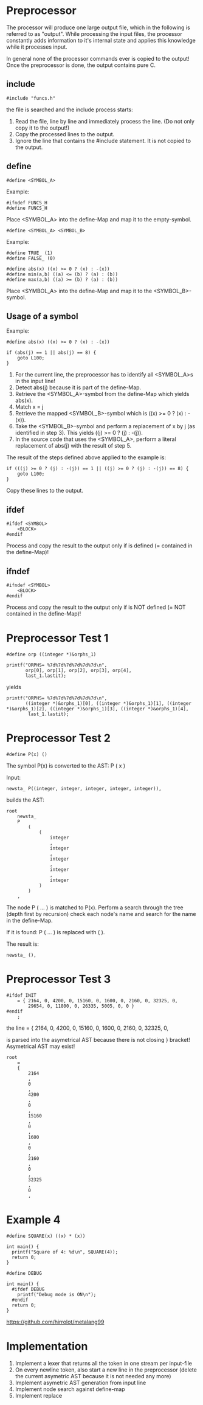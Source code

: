# Preprocessor

The processor will produce one large output file, which in the following is referred to as "output".
While processing the input files, the processor constantly adds information to it's internal state
and applies this knowledge while it processes input.

In general none of the processor commands ever is copied to the output! Once the preprocessor is
done, the output contains pure C.

## include

```
#include "funcs.h"
```

the file is searched and the include process starts:
1. Read the file, line by line and immediately process the line. (Do not only copy it to the output!)
2. Copy the processed lines to the output.
3. Ignore the line that contains the #include statement. It is not copied to the output.

## define

```
#define <SYMBOL_A>
```

Example:

```
#ifndef FUNCS_H
#define FUNCS_H
```

Place <SYMBOL_A> into the define-Map and map it to the empty-symbol.

```
#define <SYMBOL_A> <SYMBOL_B>
```

Example:

```
#define TRUE_ (1)
#define FALSE_ (0)

#define abs(x) ((x) >= 0 ? (x) : -(x))
#define min(a,b) ((a) <= (b) ? (a) : (b))
#define max(a,b) ((a) >= (b) ? (a) : (b))
```

Place <SYMBOL_A> into the define-Map and map it to the <SYMBOL_B>-symbol.

## Usage of a symbol

Example:

```
#define abs(x) ((x) >= 0 ? (x) : -(x))

if (abs(j) == 1 || abs(j) == 8) {
    goto L100;
}
```

1. For the current line, the preprocessor has to identify all <SYMBOL_A>s in the input line!
1. Detect abs(j) because it is part of the define-Map.
1. Retrieve the <SYMBOL_A>-symbol from the define-Map which yields abs(x).
1. Match x = j
1. Retrieve the mapped <SYMBOL_B>-symbol which is ((x) >= 0 ? (x) : -(x)).
1. Take the <SYMBOL_B>-symbol and perform a replacement of x by j (as identified in step 3). This yields ((j) >= 0 ? (j) : -(j)).
1. In the source code that uses the <SYMBOL_A>, perform a literal replacement of abs(j) with the result of step 5.

The result of the steps defined above applied to the example is:

```
if (((j) >= 0 ? (j) : -(j)) == 1 || ((j) >= 0 ? (j) : -(j)) == 8) {
    goto L100;
}
```

Copy these lines to the output.

## ifdef

```
#ifdef <SYMBOL>
	<BLOCK>
#endif
```

Process <BLOCK> and copy the result to the output only if <SYMBOL> is defined (= contained in the define-Map)!

## ifndef

```
#ifndef <SYMBOL>
	<BLOCK>
#endif
```

Process <BLOCK> and copy the result to the output only if <SYMBOL> is NOT defined (= NOT contained in the define-Map)!



# Preprocessor Test 1

```
#define orp ((integer *)&orphs_1)

printf("ORPHS= %7d%7d%7d%7d%7d%7d\n",
	   orp[0], orp[1], orp[2], orp[3], orp[4],
       last_1.lastit);
```

yields

```
printf("ORPHS= %7d%7d%7d%7d%7d%7d\n",
	   ((integer *)&orphs_1)[0], ((integer *)&orphs_1)[1], ((integer *)&orphs_1)[2], ((integer *)&orphs_1)[3], ((integer *)&orphs_1)[4],
        last_1.lastit);
```

# Preprocessor Test 2

```
#define P(x) ()
```

The symbol P(x) is converted to the AST:
P
    (
        x
    )

Input:

```
newsta_ P((integer, integer, integer, integer, integer)),
```

builds the AST:

```
root
    newsta_
    P
        (
            (
                integer
                ,
                integer
                ,
                integer
                ,
                integer
                ,
                integer
            )
        )
    ,
```

The node P ( ... ) is matched to P(x).
Perform a search through the tree (depth first by recursion)
check each node's name and search for the name in the define-Map.

If it is found: P ( ... ) is replaced with ( ).

The result is:

```
newsta_ (),
```

# Preprocessor Test 3

```
#ifdef INIT
	= { 2164, 0, 4200, 0, 15160, 0, 1600, 0, 2160, 0, 32325, 0,
	    29654, 0, 11800, 0, 26335, 5005, 0, 0 }
#endif
	;
```

the line = { 2164, 0, 4200, 0, 15160, 0, 1600, 0, 2160, 0, 32325, 0,

is parsed into the asymetrical AST because there is not closing } bracket!
Asymetrical AST may exist!

```
root
    =
    {
        2164
        ,
        0
        ,
        4200
        ,
        0
        ,
        15160
        ,
        0
        ,
        1600
        ,
        0
        ,
        2160
        ,
        0
        ,
        32325
        ,
        0
        ,
```

# Example 4

```
#define SQUARE(x) ((x) * (x))

int main() {
  printf("Square of 4: %d\n", SQUARE(4));
  return 0;
}
```

```
#define DEBUG

int main() {
  #ifdef DEBUG
    printf("Debug mode is ON\n");
  #endif
  return 0;
}
```

https://github.com/hirrolot/metalang99


# Implementation

1. Implement a lexer that returns all the token in one stream per input-file
2. On every newline token, also start a new line in the preprocessor (delete the current asymetric AST because it is not needed any more)
3. Implement asymetric AST generation from input line
4. Implement node search against define-map
5. Implement replace